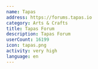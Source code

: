 ```yaml
---
name: Tapas
address: https://forums.tapas.io
category: Arts & Crafts
title: Tapas Forum
description: Tapas Forum
userCount: 16199
icon: tapas.png
activity: very high
language: en
---
```

